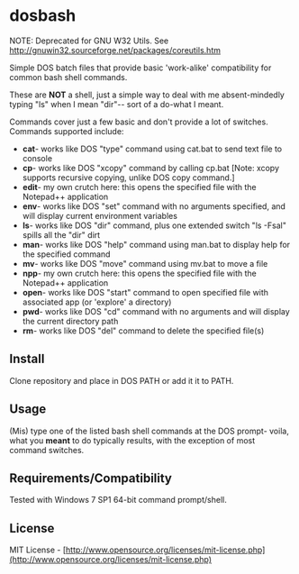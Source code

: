 # dosbash
NOTE: Deprecated for GNU W32 Utils. See <http://gnuwin32.sourceforge.net/packages/coreutils.htm>

Simple DOS batch files that provide basic 'work-alike' compatibility for common bash shell commands.

These are **NOT** a shell, just a simple way to deal with me absent-mindedly typing "ls" when I mean "dir"-- sort of a do-what I meant.

Commands cover just a few basic and don't provide a lot of switches. Commands supported include:

* **cat**- works like DOS "type" command using cat.bat to send text file to console
* **cp**-  works like DOS "xcopy" command by calling cp.bat [Note: xcopy supports recursive copying, unlike DOS copy command.]
* **edit**- my own crutch here: this opens the specified file with the Notepad++ application
* **env**- works like DOS "set" command with no arguments specified, and will display current environment variables
* **ls**- works like DOS "dir" command, plus one extended switch "ls -Fsal" spills all the "dir" dirt
* **man**- works like DOS "help" command using man.bat to display help for the specified command
* **mv**- works like DOS "move" command using mv.bat to move a file
* **npp**- my own crutch here: this opens the specified file with the Notepad++ application
* **open**- works like DOS "start" command to open specified file with associated app (or 'explore' a directory)
* **pwd**- works like DOS "cd" command with no arguments and will display the current directory path
* **rm**- works like DOS "del" command to delete the specified file(s)

## Install
Clone repository and place in DOS PATH or add it it to PATH.

## Usage
(Mis) type one of the listed bash shell commands at the DOS prompt- voila, what you __meant__ to do typically results, with the exception of most command switches.

## Requirements/Compatibility
Tested with Windows 7 SP1 64-bit command prompt/shell.

## License
MIT License - [http://www.opensource.org/licenses/mit-license.php](http://www.opensource.org/licenses/mit-license.php)
